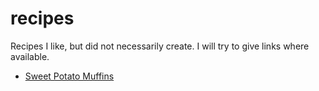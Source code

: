 recipes
=======

Recipes I like, but did not necessarily create. I will try to give links where available.

- [Sweet Potato Muffins](sweet-potato-muffins.md)
